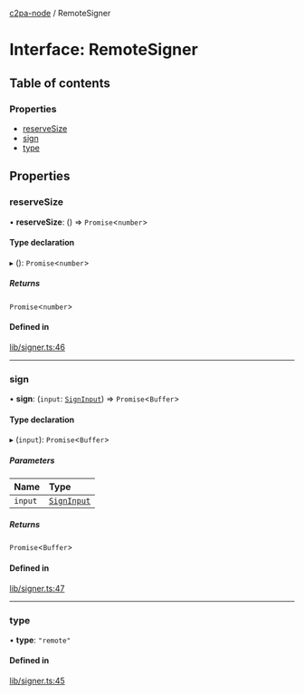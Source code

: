 [c2pa-node](../README.md) / RemoteSigner

# Interface: RemoteSigner

## Table of contents

### Properties

- [reserveSize](RemoteSigner.md#reservesize)
- [sign](RemoteSigner.md#sign)
- [type](RemoteSigner.md#type)

## Properties

### reserveSize

• **reserveSize**: () => `Promise`<`number`\>

#### Type declaration

▸ (): `Promise`<`number`\>

##### Returns

`Promise`<`number`\>

#### Defined in

[lib/signer.ts:46](https://github.com/contentauth/c2pa-node/blob/e77ed14/js-src/lib/signer.ts#L46)

___

### sign

• **sign**: (`input`: [`SignInput`](SignInput.md)) => `Promise`<`Buffer`\>

#### Type declaration

▸ (`input`): `Promise`<`Buffer`\>

##### Parameters

| Name | Type |
| :------ | :------ |
| `input` | [`SignInput`](SignInput.md) |

##### Returns

`Promise`<`Buffer`\>

#### Defined in

[lib/signer.ts:47](https://github.com/contentauth/c2pa-node/blob/e77ed14/js-src/lib/signer.ts#L47)

___

### type

• **type**: ``"remote"``

#### Defined in

[lib/signer.ts:45](https://github.com/contentauth/c2pa-node/blob/e77ed14/js-src/lib/signer.ts#L45)

